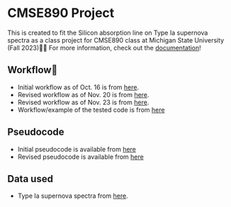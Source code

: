 # CMSE890 Project

This is created to fit the Silicon absorption line on Type Ia supernova spectra as a class project for CMSE890 class at Michigan State University (Fall 2023)💚🤍 For more information, check out the [documentation](https://ymatsumu.github.io/cmse890_project/)!


## Workflow🧭
- Initial workflow as of Oct. 16 is from [here](project/workflow.pdf).
- Revised workflow as of Nov. 20 is from [here](https://viewer.diagrams.net/?tags=%7B%7D&highlight=0000FF&edit=_blank&nav=1#R7ZlbU6MwFMc%2FTWd2H3SAAG0ftVXXGfc2fVAfI8SSlRImBFv89HtSwjW9oIuLD760yeHk9s8vJ4dhhGarzRXHcfCd%2BSQcWYa%2FGaH5yLJMwzHgT1qy3OKMx7lhyamvnCrDgr6QoqWyptQnScNRMBYKGjeNHosi4omGDXPO1k23RxY2R43xkmiGhYdD3XpLfRHk1kmxLGn%2FRugyKEY2DfVkhQtnZUgC7LN1zYQuRmjGGRN5abWZkVCKV%2BiSt7vc87ScGCeR6NLgt%2BP4KFvZi5fJA3uaPV%2Bu5tmJ6uUZh6la8LUP%2FdHHTGqKBQ7ZMoHimsJqLGPx4xqr1YiskAgWFsuil4U08glHI3S%2BDqggixh78sEa0ABbIFYh1EwoPrAUPP2bh9KAvacll9afqYBuiLInORCmA2U1VcIF2ezVwCyVBSQJWxHB5VJUA1fthYLRVtV1tbOFR1Db1ImyYcXSsuy3khsKSvHXqG9p8mvqEh94VFXGRcCWLMLhRWU957mY8NyAWuVzw1isZPxDhMjU4cKpYM3dyMeUAx2WFebFUu6RAytS8xeYL4k44Id2bxMnIRb0uTmP3mXXVZ%2BzdRQy7IN1DtBrm1BJbB6HuwdOrXETVEcH1bR2kOq%2BF6lIk2whcORj7kuoYMMD%2BetvtYMgyyH6DS6i43wwEW1NxCs4JKBRDDcXH546u0WdOR5aMWcHdoxXwO1TrriSJJCyxfaSP6bgI92QIgPp6xy7HRQ1%2FueV42qKnsFVkSVU3vJfHilvH2a4LCzjCqdJQnEkD3caeYKy6OuoTGyGIxbZTX2ROTSxkyPExiETyYfl1UQtPdHQvE41PW85qCKHkowyL13B2rAkcr%2BqyusNeWkfjLauIXvakdH3SzsNTVRNOxL5Z%2FL1Seb1IYbD7zWVaiadZEPFnXoiy%2FfSfuqo2nxTc5tntcovwimsifDCFsH67uqVWk%2ByWnW1rRV9jfrLYIuXzGMZrLV702ub6uzY08LWOdFVI%2FxiNBK1c2q07hXUYiVfpmpVfylsd9SCs81cLoPWD6CBs5pbLB2SA%2FO1dw5TQZx3WCFdKvoPlOtXXU%2BUV2Tf15jfQ3lJdAXxfYPhdycadSTaHpToFojIeCPRVutolBM8gnRv2I17x65CaDJuxkV0LDBua1qULTh%2BRbTukUe7I4%2FOJ4998KhnpL2FQbd7GDx42Q8WGp2OKLqfKPaAovVueedrIlkNuylqhlPTRW%2BJpz0C6XYEcvIJZB9A6p8%2FeouNb0oRbduqE3linBquNTCSk45ITj%2BRPIgkVKuPfbl79ckUXfwF).
- Revised workflow as of Nov. 23 is from [here](https://viewer.diagrams.net/?tags=%7B%7D&highlight=0000ff&edit=_blank&nav=1#R7ZphU5swGMc%2FTe%2B2F%2FMgKZS%2BdK1z3rnNu26nvoyQQs6U9NLUln36JSUUSFqLjop6vtE8f0Ig%2F%2FzykER7cDRbn3M0T36wCNMecKJ1D457AADY9%2BQvpWS54jpQKzEnkdZKYUL%2B4qKiVpckwotaRcEYFWReF0OWpjgUNQ1xzlb1alNG60%2BdoxhbwiRE1FavSSSSXA08p9S%2FYxInxZNdR1%2BZoaKyFhYJitiqIsGzHhxxxkRemq1HmCr3Cl%2Fy%2B77tubp9MY5T0eSGq99elg7Y9CaAzAf3lxfgz%2FiLbuUB0aXu8EUk2yPTTHmKBKIsXsjiisjeAGfy8wLp3oissEh2bK6KYUZJGmEOe%2FDrKiECT%2BYoVBdWkg2pJWJGZeTK4h1byprR5d1WQOF9zJX6aylkM1jrixwI15Nl%2FaqYC7ze64G7dVYyidkMC666om8ohi2rh6tyZH0tJZVBDbSGNEvxtt3SblnQjj%2FBfWC5P2arlDIUSXUs3be85rlx2p0DLrdgGBjWHfNtx1ywwzL%2FWJZBy7KJQGmEeKRIkckhUT%2BjjXdytnM5DTs30Ru8MhP7lonnWCiP5jKF8u6p6xvUAdi1Y94O7BgvgdvnXJEbFZDqjs3X5pCDU7LGxaewrXkMDEfBDkedl8x9vuXoaYpotiDqc%2FNpSoQ5mQWTP87RcrEgKFWTe5mGgrD0c%2Be4QmN%2Bw2HXuA4O4DqnTCxeLayua%2FgZdA1rYPk5SlAaKyunhG58zeZ4Qy6ZqojMlIgolQvQ7gF1fWPdM%2Bga0KFl6DWXLqhHqRnPwuVM9g2p%2Bb0fU13rGcvNNr5RfcPTpl%2F1o0FazJqKqZZ3OI1O1a5ILdcpkqk0rDtVkunICK%2BJuNFXVPlW6SeejsbrSrVxVgmuMJcTQGBeaKns3001qLSkwrKpTVS0lb8%2BjqwtmjFIsotsyUP8mDl5PYF4jMWhJbk96JVB9XaMaaFxTCWzD%2FXX3TXQ%2BglXjKRi%2F2ob9g1W8m7qu6p7PaMhaMC5bbhoKPfBamjD3bbb%2F4Giva%2FsAsXusQMNsYMf2LWBnb2hbgm7ErXbCoSHsCtJu62BdnTsYEPs%2Bh%2FYtYGdfSjRFnZPyHYt4tMpFtBYrELvuVgY2whg8nVsLOxjltayke8H1Xx04oADOenRVVlnecprmKf8dwFk39zXOi8MpH2K1UGeqmAX%2BP36ykzuog7At4lMklsk0m9I5OCDyDaItE8BW0uR3rC%2BVxgOB28xRQ4aAhm8CyCBAaRnnkAdG0j75LQlIN%2FYxjVoiN3wXWB3vDwow%2FJP%2FHn18j8l4Nk%2F).
- Workflow/example of the tested code is from [here](workflow.ipynb)

## Pseudocode
- Initial pseudocode is available from [here](Pseudocode.txt)
- Revised pseudocode is available from [here](project/pseudocode.txt)

## Data used
- Type Ia supernova spectra from [here](https://lweb.cfa.harvard.edu/supernova/SNarchive.html).
